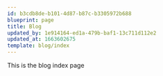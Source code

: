 ```yaml
---
id: b3cdb8de-b101-4d87-b87c-b3305972b688
blueprint: page
title: Blog
updated_by: 1e914164-ed1a-479b-baf1-13c711d112e2
updated_at: 1663602675
template: blog/index
---
```

This is the blog index page